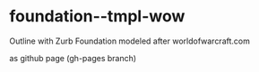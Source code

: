 foundation--tmpl-wow
====================

Outline with Zurb Foundation modeled after worldofwarcraft.com

as github page (gh-pages branch)
